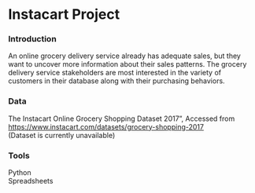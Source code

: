 # Instacart Project
### Introduction
An online grocery delivery service already has adequate sales, but they want to uncover more information about their sales patterns. The grocery delivery service stakeholders are most interested in the variety of customers in their database along with their purchasing behaviors.  
  
### Data
The Instacart Online Grocery Shopping Dataset 2017”, Accessed from https://www.instacart.com/datasets/grocery-shopping-2017  
(Dataset is currently unavailable)
### Tools  
Python  
Spreadsheets
